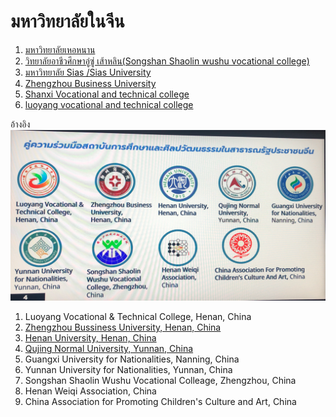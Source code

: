 # มหาวิทยาลัยในจีน
1. [มหาวิทยาลัยเหอหนาน](https://iao.henu.edu.cn/yw/Home.htm)
2. [วิทยาลัยอาชีวศึกษาอู่ซู่ เส้าหลิน(Songshan Shaolin wushu vocational college)](http://www.shaolinkungfu.edu.cn/index/index.html)
3. [มหาวิทยาลัย Sias /Sias University](https://en.sias.edu.cn)
4. [Zhengzhou Business University](https://www.zbu.edu.cn)
5. [Shanxi Vocational and technical college](http://www.spvec.com.cn)
6. [luoyang vocational and technical college](ยังหาไม่เจอครับ)

อ้างอิง
![alt text](https://github.com/suwat9/Notes/blob/main/images/chinaUniversity.png) 

1. Luoyang Vocational & Technical College, Henan, China
2. [Zhengzhou Bussiness University, Henan, China](https://www.zbu.edu.cn/)
3. [Henan University, Henan, China](http://www.henu.edu.cn/)
4. [Qujing Normal University, Yunnan, China](https://www.qjnu.edu.cn/)
5. Guangxi University for Nationalities, Nanning, China
6. Yunnan University for Nationalities, Yunnan, China
7. Songshan Shaolin Wushu Vocational Colleage, Zhengzhou, China
8. Henan Weiqi Association, China
9. China Association for Promoting Children's Culture and Art, China
    
